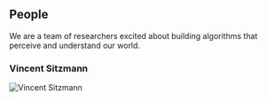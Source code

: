 ## People

We are a team of researchers excited about building algorithms that perceive and understand our world.

### Vincent Sitzmann
![Vincent Sitzmann](path_to_your_image/vincent.jpeg)
